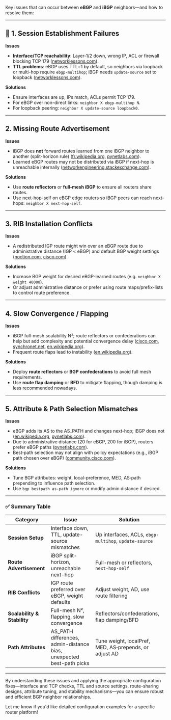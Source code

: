 Key issues that can occur between **eBGP** and **iBGP** neighbors—and how to resolve them:

---

## 🧩 1. Session Establishment Failures

**Issues**

* **Interface/TCP reachability**: Layer‑1/2 down, wrong IP, ACL or firewall blocking TCP 179 ([networklessons.com][1]).
* **TTL problems**: eBGP uses TTL=1 by default, so neighbors via loopback or multi-hop require `ebgp-multihop`; iBGP needs `update-source` set to loopback ([networklessons.com][1]).

**Solutions**

* Ensure interfaces are up, IPs match, ACLs permit TCP 179.
* For eBGP over non-direct links: `neighbor X ebgp-multihop N`.
* For loopback peering: `neighbor X update-source loopback0`.

---

## 2. Missing Route Advertisement

**Issues**

* iBGP does **not** forward routes learned from one iBGP neighbor to another (split-horizon rule) ([fr.wikipedia.org][2], [pynetlabs.com][3]).
* Learned eBGP routes may not be distributed via iBGP if next-hop is unreachable internally ([networkengineering.stackexchange.com][4]).

**Solutions**

* Use **route reflectors** or **full‑mesh iBGP** to ensure all routers share routes.
* Use next-hop-self on eBGP edge routers so iBGP peers can reach next-hops:
  `neighbor X next-hop-self`.

---

## 3. RIB Installation Conflicts

**Issues**

* A redistributed IGP route might win over an eBGP route due to administrative distance (IGP < eBGP) and default BGP weight settings ([noction.com][5], [cisco.com][6]).

**Solutions**

* Increase BGP weight for desired eBGP-learned routes (e.g. `neighbor X weight 40000`).
* Or adjust administrative distance or prefer using route maps/prefix-lists to control route preference.

---

## 4. Slow Convergence / Flapping

**Issues**

* iBGP full-mesh scalability N²; route reflectors or confederations can help but add complexity and potential convergence delay ([cisco.com][6], [synchronet.net][7], [en.wikipedia.org][8]).
* Frequent route flaps lead to instability ([en.wikipedia.org][8]).

**Solutions**

* Deploy **route reflectors** or **BGP confederations** to avoid full mesh requirements.
* Use **route flap damping** or **BFD** to mitigate flapping, though damping is less recommended nowadays.

---

## 5. Attribute & Path Selection Mismatches

**Issues**

* eBGP adds its AS to the AS\_PATH and changes next-hop; iBGP does not ([en.wikipedia.org][8], [pynetlabs.com][3]).
* Due to administrative distance (20 for eBGP, 200 for iBGP), routers prefer eBGP paths ([pynetlabs.com][3]).
* Best‑path selection may not align with policy expectations (e.g., iBGP path chosen over eBGP) ([community.cisco.com][9]).

**Solutions**

* Tune BGP attributes: weight, local-preference, MED, AS‑path prepending to influence path selection.
* Use `bgp bestpath as-path ignore` or modify admin distance if desired.

---

### ✅ Summary Table

| Category                    | Issue                                                                 | Solution                                               |
| --------------------------- | --------------------------------------------------------------------- | ------------------------------------------------------ |
| **Session Setup**           | Interface down, TTL, update-source mismatches                         | Up interfaces, ACLs, `ebgp-multihop`, `update-source`  |
| **Route Advertisement**     | iBGP split-horizon, unreachable next-hop                              | Full-mesh or reflectors, `next-hop-self`               |
| **RIB Conflicts**           | IGP route preferred over eBGP, weight defaults                        | Adjust weight, AD, use route filtering                 |
| **Scalability & Stability** | Full-mesh N², flapping, slow convergence                              | Reflectors/confederations, flap damping/BFD            |
| **Path Attributes**         | AS\_PATH differences, admin-distance bias, unexpected best-path picks | Tune weight, localPref, MED, AS‑prepends, or adjust AD |

---

By understanding these issues and applying the appropriate configuration fixes—interface and TCP checks, TTL and source settings, route-sharing designs, attribute tuning, and stability mechanisms—you can ensure robust and efficient BGP neighbor relationships.

Let me know if you'd like detailed configuration examples for a specific router platform!

[1]: https://networklessons.com/bgp/troubleshooting-bgp-neighbor-adjacency?utm_source=chatgpt.com "Troubleshooting BGP Neighbor Adjacency - NetworkLessons.com"
[2]: https://fr.wikipedia.org/wiki/Border_Gateway_Protocol?utm_source=chatgpt.com "Border Gateway Protocol"
[3]: https://www.pynetlabs.com/ibgp-vs-ebgp-whats-the-difference/?utm_source=chatgpt.com "iBGP vs eBGP - What's the Difference? - PyNet Labs"
[4]: https://networkengineering.stackexchange.com/questions/5748/learned-ebgp-routes-not-distributed-to-ibgp-neighbors?utm_source=chatgpt.com "Learned eBGP routes not distributed to iBGP neighbors"
[5]: https://www.noction.com/knowledge-base/bgp-network-troubleshooting?utm_source=chatgpt.com "BGP Network Troubleshooting Best Practices - Noction"
[6]: https://www.cisco.com/c/en/us/support/docs/ip/border-gateway-protocol-bgp/218027-troubleshoot-border-gateway-protocol-bas.html?utm_source=chatgpt.com "Troubleshoot Border Gateway Protocol Basic Issues - Cisco"
[7]: https://synchronet.net/ebgp-vs-ibgp/?utm_source=chatgpt.com "Understanding eBGP vs iBGP: Key Differences - SynchroNet"
[8]: https://en.wikipedia.org/wiki/Border_Gateway_Protocol?utm_source=chatgpt.com "Border Gateway Protocol"
[9]: https://community.cisco.com/t5/routing/ebgp-vs-ibgp-path-selection-vs-admin-distance/td-p/497657?utm_source=chatgpt.com "eBGP vs iBGP (Path selection vs Admin Distance) - Cisco Community"
